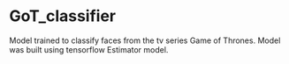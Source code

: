 # GoT_classifier
Model trained to classify faces from the tv series Game of Thrones. Model was built using tensorflow Estimator model.
